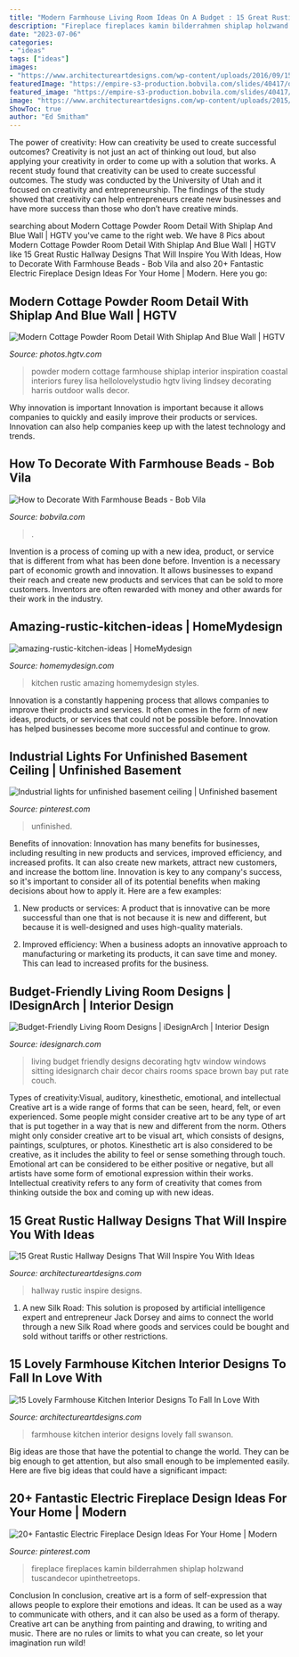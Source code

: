 ```yaml
---
title: "Modern Farmhouse Living Room Ideas On A Budget : 15 Great Rustic Hallway Designs That Will Inspire You With Ideas"
description: "Fireplace fireplaces kamin bilderrahmen shiplap holzwand tuscandecor upinthetreetops"
date: "2023-07-06"
categories:
- "ideas"
tags: ["ideas"]
images:
- "https://www.architectureartdesigns.com/wp-content/uploads/2016/09/15-Great-Rustic-Hallway-Designs-That-Will-Inspire-You-With-Ideas-14.jpg"
featuredImage: "https://empire-s3-production.bobvila.com/slides/40417/original/CandleWrap.png?1608068719"
featured_image: "https://empire-s3-production.bobvila.com/slides/40417/original/CandleWrap.png?1608068719"
image: "https://www.architectureartdesigns.com/wp-content/uploads/2015/01/15-Lovely-Farmhouse-Kitchen-Interior-Designs-To-Fall-In-Love-With-15-630x420.jpg"
ShowToc: true
author: "Ed Smitham"
---
```



The power of creativity: How can creativity be used to create successful outcomes?
Creativity is not just an act of thinking out loud, but also applying your creativity in order to come up with a solution that works. A recent study found that creativity can be used to create successful outcomes. The study was conducted by the University of Utah and it focused on creativity and entrepreneurship. The findings of the study showed that creativity can help entrepreneurs create new businesses and have more success than those who don’t have creative minds.

	

		
searching about Modern Cottage Powder Room Detail With Shiplap And Blue Wall | HGTV you've came to the right web. We have 8 Pics about Modern Cottage Powder Room Detail With Shiplap And Blue Wall | HGTV like 15 Great Rustic Hallway Designs That Will Inspire You With Ideas, How to Decorate With Farmhouse Beads - Bob Vila and also 20+ Fantastic Electric Fireplace Design Ideas For Your Home | Modern. Here you go:
		
    
## Modern Cottage Powder Room Detail With Shiplap And Blue Wall | HGTV

<img loading=lazy src="https://hgtvhome.sndimg.com/content/dam/images/hgtv/fullset/2018/6/4/2/FOD18_Lisa-Furey_Small-Cottage_35.jpg.rend.hgtvcom.966.1449.suffix/1528140067087.jpeg" onerror="this.onerror=null;this.src='https://tse4.mm.bing.net/th?id=OIP.J_psFvlIhZQ98SfPV4a2RQHaLH&amp;pid=15.1';" alt="Modern Cottage Powder Room Detail With Shiplap And Blue Wall | HGTV">

_Source: photos.hgtv.com_

>powder modern cottage farmhouse shiplap interior inspiration coastal interiors furey lisa hellolovelystudio hgtv living lindsey decorating harris outdoor walls decor. 

	

Why innovation is important
Innovation is important because it allows companies to quickly and easily improve their products or services. Innovation can also help companies keep up with the latest technology and trends.

    
## How To Decorate With Farmhouse Beads - Bob Vila

<img loading=lazy src="https://empire-s3-production.bobvila.com/slides/40417/original/CandleWrap.png?1608068719" onerror="this.onerror=null;this.src='https://tse4.mm.bing.net/th?id=OIP.dalKgQ6ncMkSatwz51Nj2gHaJ4&amp;pid=15.1';" alt="How to Decorate With Farmhouse Beads - Bob Vila">

_Source: bobvila.com_

>. 

	

Invention is a process of coming up with a new idea, product, or service that is different from what has been done before. Invention is a necessary part of economic growth and innovation. It allows businesses to expand their reach and create new products and services that can be sold to more customers. Inventors are often rewarded with money and other awards for their work in the industry.

    
## Amazing-rustic-kitchen-ideas | HomeMydesign

<img loading=lazy src="https://homemydesign.com/wp-content/uploads/2016/09/amazing-rustic-kitchen-ideas.jpg" onerror="this.onerror=null;this.src='https://tse4.mm.bing.net/th?id=OIP.S_t8ud1vtNGd8-jGpqZifQHaLH&amp;pid=15.1';" alt="amazing-rustic-kitchen-ideas | HomeMydesign">

_Source: homemydesign.com_

>kitchen rustic amazing homemydesign styles. 

	

Innovation is a constantly happening process that allows companies to improve their products and services. It often comes in the form of new ideas, products, or services that could not be possible before. Innovation has helped businesses become more successful and continue to grow.

    
## Industrial Lights For Unfinished Basement Ceiling | Unfinished Basement

<img loading=lazy src="https://i.pinimg.com/736x/ec/1a/90/ec1a903db61477bd3f34826caf47aff1.jpg" onerror="this.onerror=null;this.src='https://tse2.mm.bing.net/th?id=OIP.ASG2_jGM5ikmaa0aKb89hgHaJ3&amp;pid=15.1';" alt="Industrial lights for unfinished basement ceiling | Unfinished basement">

_Source: pinterest.com_

>unfinished. 

	

Benefits of innovation:
Innovation has many benefits for businesses, including resulting in new products and services, improved efficiency, and increased profits. It can also create new markets, attract new customers, and increase the bottom line. Innovation is key to any company's success, so it's important to consider all of its potential benefits when making decisions about how to apply it. Here are a few examples:
1. New products or services: A product that is innovative can be more successful than one that is not because it is new and different, but because it is well-designed and uses high-quality materials.

2. Improved efficiency: When a business adopts an innovative approach to manufacturing or marketing its products, it can save time and money. This can lead to increased profits for the business.


    
## Budget-Friendly Living Room Designs | IDesignArch | Interior Design

<img loading=lazy src="http://www.idesignarch.com/wp-content/uploads/Budget-Friendly-Living-Room-Design_8.jpg" onerror="this.onerror=null;this.src='https://tse1.mm.bing.net/th?id=OIP.mXuch1DOoqxxc919rOS29QHaJ3&amp;pid=15.1';" alt="Budget-Friendly Living Room Designs | iDesignArch | Interior Design">

_Source: idesignarch.com_

>living budget friendly designs decorating hgtv window windows sitting idesignarch chair decor chairs rooms space brown bay put rate couch. 

	

Types of creativity:Visual, auditory, kinesthetic, emotional, and intellectual
Creative art is a wide range of forms that can be seen, heard, felt, or even experienced. Some people might consider creative art to be any type of art that is put together in a way that is new and different from the norm. Others might only consider creative art to be visual art, which consists of designs, paintings, sculptures, or photos. Kinesthetic art is also considered to be creative, as it includes the ability to feel or sense something through touch. Emotional art can be considered to be either positive or negative, but all artists have some form of emotional expression within their works. Intellectual creativity refers to any form of creativity that comes from thinking outside the box and coming up with new ideas.

    
## 15 Great Rustic Hallway Designs That Will Inspire You With Ideas

<img loading=lazy src="https://www.architectureartdesigns.com/wp-content/uploads/2016/09/15-Great-Rustic-Hallway-Designs-That-Will-Inspire-You-With-Ideas-14.jpg" onerror="this.onerror=null;this.src='https://tse2.mm.bing.net/th?id=OIP.m1v3UPWQbUy7I6CUCl1lfAHaLH&amp;pid=15.1';" alt="15 Great Rustic Hallway Designs That Will Inspire You With Ideas">

_Source: architectureartdesigns.com_

>hallway rustic inspire designs. 

	

1. A new Silk Road: This solution is proposed by artificial intelligence expert and entrepreneur Jack Dorsey and aims to connect the world through a new Silk Road where goods and services could be bought and sold without tariffs or other restrictions.

    
## 15 Lovely Farmhouse Kitchen Interior Designs To Fall In Love With

<img loading=lazy src="https://www.architectureartdesigns.com/wp-content/uploads/2015/01/15-Lovely-Farmhouse-Kitchen-Interior-Designs-To-Fall-In-Love-With-15-630x420.jpg" onerror="this.onerror=null;this.src='https://tse1.mm.bing.net/th?id=OIP.DCK5l1Pn4EXjH6eOgsL5WgHaE8&amp;pid=15.1';" alt="15 Lovely Farmhouse Kitchen Interior Designs To Fall In Love With">

_Source: architectureartdesigns.com_

>farmhouse kitchen interior designs lovely fall swanson. 

	

Big ideas are those that have the potential to change the world. They can be big enough to get attention, but also small enough to be implemented easily. Here are five big ideas that could have a significant impact: 

    
## 20+ Fantastic Electric Fireplace Design Ideas For Your Home | Modern

<img loading=lazy src="https://i.pinimg.com/736x/9d/82/be/9d82bec6d89acf095b9ed8046e9da61b.jpg" onerror="this.onerror=null;this.src='https://tse2.mm.bing.net/th?id=OIP.MN7oJlswCiF1HzQvDOsV_AHaJ4&amp;pid=15.1';" alt="20+ Fantastic Electric Fireplace Design Ideas For Your Home | Modern">

_Source: pinterest.com_

>fireplace fireplaces kamin bilderrahmen shiplap holzwand tuscandecor upinthetreetops. 

	

Conclusion
In conclusion, creative art is a form of self-expression that allows people to explore their emotions and ideas. It can be used as a way to communicate with others, and it can also be used as a form of therapy. Creative art can be anything from painting and drawing, to writing and music. There are no rules or limits to what you can create, so let your imagination run wild!

